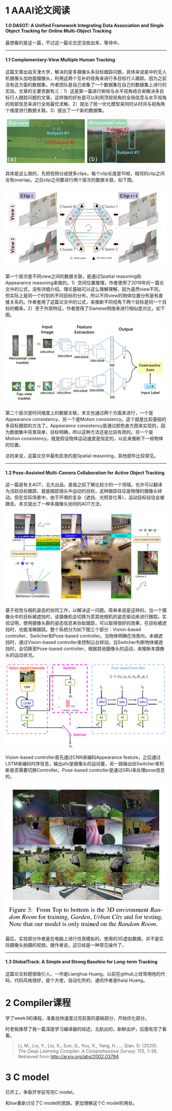 # 1 AAAI论文阅读

#### 1.0 DASOT: A Unified Framework Integrating Data Association and Single Object Tracking for Online Multi-Object Tracking

最想看的是这一篇，不过这一篇论文还没放出来，等待中。

------

#### 1.1 Complementary-View Multiple Human Tracking

这篇文章出自天津大学，解决的是多摄像头多目标跟踪问题，具体来说是中的无人机摄像头加地面摄像头，利用这两个互补的视角来进行多目标行人跟踪。因为之前没有这方面的数据集，作者团队是自己收集了一个数据集在自己的数据集上进行的实验。文章的主要贡献有三：1）这是第一篇进行俯视与水平视角结合来解决多目标行人跟踪问题的文章。这样做的好处是可以利用顶视视角的全局信息与水平视角的局部信息来进行全局最优求解。2）提出了统一优化模型来同时从时间与视角两个维度进行数据关联。3）提出了一个新的数据集。

![](./4.png)

具体是这么做的，先把视频分成很多clips，每个clip长度是10帧，相邻的clip之间会有overlap。之后clip之间要进行两个层次的数据关联，如下图。

![](./3.png)

第一个层次是不同view之间的数据关联，是通过Spatial reasoning和Appearance reasoning来做的。1）空间位置推理，作者使用了2019年的一篇论文中的公式，没有详细介绍。理论基础可以这么理解理解，因为虽然view不同，但实际上是同一个时刻的不同目标的分布，所以不同view的物体位置分布是有直接关系的。作者套用了这篇论文中的公式，来推断不同视角下两个目标是同一个目标的概率。2）至于外观特征，作者使用了Siamese网络来进行相似度对比，如下图。

![](./5.png)

第二个层次是时间维度上的数据关联，本文也通过两个方面来进行，一个是Appearance consistency，另一个是Motion consistency。这个就是比较基础的多目标跟踪的方法了。Appearance consistency是通过颜色直方图来实现的，因为数据集中背景简单，目标明确，所以这种方法还是比较有效的。另一个是Motion consistency，就是假设物体运动速度是恒定的，以此来推断下一帧物体的位置。

总的来说，这篇论文中最有启发的是Spatial reasoning，其他部件比较常见。



------

#### 1.2 Pose-Assisted Multi-Camera Collaboration for Active Object Tracking

这一篇是有关AOT，北大出品，是我之前了解比较少的一个领域，也许可以翻译为活跃目标跟踪，就是跟踪镜头中运动的目标，这种跟踪往往是物理的摄像头转动。但在实际场景中，由于环境的复杂（遮挡、光照变化等），运动目标往往会被跟丢。本文提出了一种多摄像头协同的AOT方法，

![](./6.png)

基于视觉与相机姿态的协同工作，以解决这一问题。简单来说是这样的，当一个摄像头中的目标被遮挡时，该摄像机会切换为受其他相机的姿态驱动来进行跟踪。实验证明，使用摄像头群的姿态信息来协助跟踪，可以取得很好的效果，在目标被遮挡时，也能准确跟踪。整个系统分为如下图三个部分：Vision-based controller、Switcher和Pose-based controller。当物体明确在场景内，未被遮挡时，通过Vision-based controller来控制云台转动。当Switcher判断物体被遮挡时，会切换至Pose-based controller，根据其他摄像头的运动，来推断本摄像头的运动状况。

![](./1.png)

Vision-based controller首先通过CNN来编码Appearance feature，之后通过LSTM来编码时序信息，输出a1v是摄像头的运动量，另一路输出给Switcher来判断是否需要切换Controller。Pose-based controller是通过GRU来处理pose信息的。

![](./7.png)

最后，实验部分作者是在电脑上进行仿真模拟的，使用的3D虚拟数据，并不是实际摄像头拍摄的视频。据作者说，这已经是一种常见操作了。

------

#### 1.3 GlobalTrack: A Simple and Strong Baseline for Long-term Tracking

这篇论文标题很吸引人，一作是Lianghua Huang，以前在github上经常用他的代码，代码风格很好，是个大佬，自动化所的，通讯作者是Kaiqi Huang。



# 2 Compiler课程

学了week3的课程，准备加快速度过完前面的基础部分，开始优化部分。

时老板推荐了我一篇深度学习编译器的综述，北航出的，新鲜出炉，后面有空了看看。

> Li, M., Liu, Y., Liu, X., Sun, Q., You, X., Yang, H., … Qian, D. (2020). *The Deep Learning Compiler: A Comprehensive Survey*. *1*(1), 1–36. Retrieved from http://arxiv.org/abs/2002.03794



# 3 C model

已开工，争取开学前写完C model。

和lsw重新讨论了C model的思路，更加理解这个C model的用处。